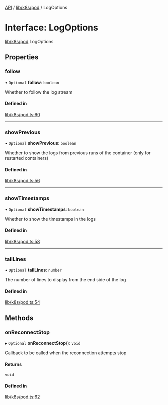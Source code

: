 [API](../API.md) / [lib/k8s/pod](../modules/lib_k8s_pod.md) / LogOptions

# Interface: LogOptions

[lib/k8s/pod](../modules/lib_k8s_pod.md).LogOptions

## Properties

### follow

• `Optional` **follow**: `boolean`

Whether to follow the log stream

#### Defined in

[lib/k8s/pod.ts:60](https://github.com/kubernetes-sigs/headlamp/blob/072d2509b/frontend/src/lib/k8s/pod.ts#L60)

___

### showPrevious

• `Optional` **showPrevious**: `boolean`

Whether to show the logs from previous runs of the container (only for restarted containers)

#### Defined in

[lib/k8s/pod.ts:56](https://github.com/kubernetes-sigs/headlamp/blob/072d2509b/frontend/src/lib/k8s/pod.ts#L56)

___

### showTimestamps

• `Optional` **showTimestamps**: `boolean`

Whether to show the timestamps in the logs

#### Defined in

[lib/k8s/pod.ts:58](https://github.com/kubernetes-sigs/headlamp/blob/072d2509b/frontend/src/lib/k8s/pod.ts#L58)

___

### tailLines

• `Optional` **tailLines**: `number`

The number of lines to display from the end side of the log

#### Defined in

[lib/k8s/pod.ts:54](https://github.com/kubernetes-sigs/headlamp/blob/072d2509b/frontend/src/lib/k8s/pod.ts#L54)

## Methods

### onReconnectStop

▸ `Optional` **onReconnectStop**(): `void`

Callback to be called when the reconnection attempts stop

#### Returns

`void`

#### Defined in

[lib/k8s/pod.ts:62](https://github.com/kubernetes-sigs/headlamp/blob/072d2509b/frontend/src/lib/k8s/pod.ts#L62)
